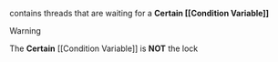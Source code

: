 contains threads that are waiting for a **Certain [[Condition Variable]]**

>[!WARNING]
>The **Certain** [[Condition Variable]] is **NOT** the lock

